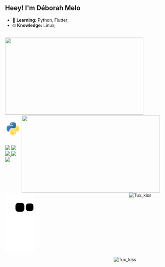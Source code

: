 ## Heey! I'm Déborah Melo

- 🌱 **Learning:** Python, Flutter;
- 🤓 **Knowledge:** Linux;

<div style="display: inline_block"><br>
  <a href="https://github.com/dehmelo">
    <img height="250" width="450" src = "https://github-readme-stats.vercel.app/api?username=dehmelo&show_icons=true&theme=midnight-purple&include_all_commits=true&count_private=true" />
    <img align = "right" height="250" width="450" src = "https://github-readme-stats.vercel.app/api/top-langs/?username=dehmelo&langs_count=7&theme=bear" />
</div>
  
<div style="display: inline_block"><br>
  <!---<img align="center" alt="Js" height="30" width="40" src="https://raw.githubusercontent.com/devicons/devicon/master/icons/javascript/javascript-plain.svg">
  <img align="center" alt="React" height="30" width="40" src="https://raw.githubusercontent.com/devicons/devicon/master/icons/react/react-original.svg">
  <img align="center" alt="HTML" height="30" width="40" src="https://raw.githubusercontent.com/devicons/devicon/master/icons/html5/html5-original.svg">
  <img align="center" alt="SS" height="30" width="40" src="https://raw.githubusercontent.com/devicons/devicon/master/icons/css3/css3-original.svg"> -->
  <img align="center" alt="Python" height="50" width="50" src="https://raw.githubusercontent.com/devicons/devicon/master/icons/python/python-original.svg">
</div>

  ##
  
<div>
<a href="https://www.youtube.com/channel/UCvuFK4EM9HqCH3pXzOxsy7w" target="_blank"><img src="https://img.shields.io/badge/YouTube-FF0000?style=for-the-badge&logo=youtube&logoColor=white" target="_blank"></a>
  <a href="https://www.instagram.com/crushlinux/" target="_blank"><img src="https://img.shields.io/badge/-Instagram-%23E4405F?style=for-the-badge&logo=instagram&logoColor=white" target="_blank"></a>
  <a href="https://t.me/crushlinux" target="_blank"><img src="https://img.shields.io/badge/Telegram-2CA5E0?style=for-the-badge&logo=telegram&logoColor=white" target="_blank">
  <a href="https://discord.com/invite/Y7RCxQbbqt" target="_blank"><img src="https://img.shields.io/badge/Discord-7289DA?style=for-the-badge&logo=discord&logoColor=white" target="_blank"></a> 
 <a href="https://www.linkedin.com/in/deborah-melo/" target="_blank"><img src="https://img.shields.io/badge/-LinkedIn-%230077B5?style=for-the-badge&logo=linkedin&logoColor=white" target="_blank"></a>
  <img align="right" alt="Tux_kiss" height="100" width="100"src="https://media.discordapp.net/attachments/874281119682543646/874300602862145606/20210729_142821-ANIMATION.gif">
</div>

![Snake animation](https://github.com/dehmelo/dehmelo/blob/output/github-contribution-grid-snake.svg)
<div>
  <img align="right" alt="Tux_kiss" height="150" width="150"src="https://media.discordapp.net/attachments/874281119682543646/874300602862145606/20210729_142821-ANIMATION.gif">
  </div>

